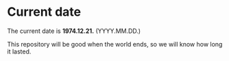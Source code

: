# Current date

The current date is **1974.12.21.** (YYYY.MM.DD.)

This repository will be good when the world ends, so we will know how long it lasted.